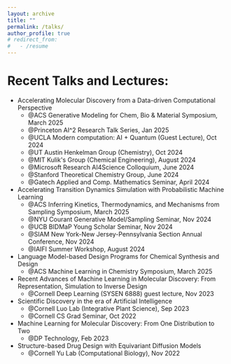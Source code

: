 ```yaml
---
layout: archive
title: ""
permalink: /talks/
author_profile: true
# redirect_from:
#   - /resume
---
```


Recent Talks and Lectures:
======
* Accelerating Molecular Discovery from a Data-driven Computational Perspective
  * @ACS Generative Modeling for Chem, Bio & Material Symposium, March 2025
  * @Princeton AI^2 Research Talk Series, Jan 2025
  * @UCLA Modern computation: AI + Quantum (Guest Lecture), Oct 2024 
  * @UT Austin Henkelman Group (Chemistry), Oct 2024
  * @MIT Kulik's Group (Chemical Engineering), August 2024
  * @Microsoft Research AI4Science Colloquium, June 2024
  * @Stanford Theoretical Chemistry Group, June 2024
  * @Gatech Applied and Comp. Mathematics Seminar, April 2024
* Accelerating Transition Dynamics Simulation with Probabilistic Machine Learning 
  * @ACS Inferring Kinetics, Thermodynamics, and Mechanisms from Sampling Symposium, March 2025
  * @NYU Courant Generative Model/Sampling Seminar, Nov 2024
  * @UCB BIDMaP Young Scholar Seminar, Nov 2024 
  * @SIAM New York-New Jersey-Pennsylvania Section Annual Conference, Nov 2024
  * @IAIFI Summer Workshop, August 2024
* Language Model-based Design Programs for Chemical Synthesis and Design
  * @ACS Machine Learning in Chemistry Symposium, March 2025
* Recent Advances of Machine Learning in Molecular Discovery: From Representation, Simulation to Inverse Design
  * @Cornell Deep Learning (SYSEN 6888) guest lecture, Nov 2023
* Scientific Discovery in the era of Artificial Intelligence
  * @Cornell Luo Lab (Integrative Plant Science), Sep 2023
  * @Cornell CS Grad Seminar, Oct 2022
* Machine Learning for Molecular Discovery: From One Distribution to Two
  * @DP Technology, Feb 2023
* Structure-based Drug Design with Equivariant Diffusion Models
  * @Cornell Yu Lab (Computational Biology), Nov 2022

<!-- * [A New Perspective on Building Efficient and Expressive 3D Equivariant Graph Neural Networks](https://m2d2.io/talks/logg/a-new-perspective-on-building-efficient-and-expressive-3d-equivariant-graph-neural-networks/), @LoGG Reading Group, virtual, May 2023; Oral Presentation @TAGML-ICML, in person, July 2023.
* Disentangled Spatiotemporal Graph Generative Models, Oral Presentation @AAAI, virtual, Feb 2022.
* Towards Steerable and Interpretable Chemical Space Exploration, Oral Presentation @ML4Molecules, virtual, Dec 2021. -->




